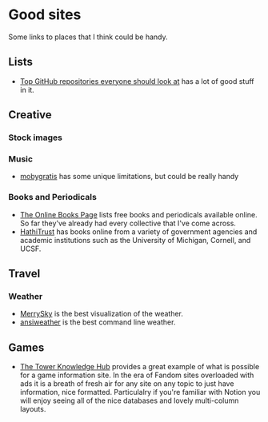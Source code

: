 # Good sites

Some links to places that I think could be handy.

## Lists

- [Top GitHub repositories everyone should look at](https://github.com/sachin-source/top-github-repositories-which-everyone-should-look) has a lot of good stuff in it.

## Creative

### Stock images

### Music

- [mobygratis](https://mobygratis.com/) has some unique limitations, but could be really handy

### Books and Periodicals

- [The Online Books Page](https://onlinebooks.library.upenn.edu/) lists free
  books and periodicals available online.  So far they've already had every
  collective that I've come across.
- [HathiTrust](https://www.hathitrust.org/) has books online from a variety of
  government agencies and academic institutions such as the University of
  Michigan, Cornell, and UCSF.

## Travel

### Weather

- [MerrySky](https://merrysky.net/) is the best visualization of the weather.
- [ansiweather](https://github.com/fcambus/ansiweather) is the best command line weather.

## Games

- [The Tower Knowledge Hub](https://the-tower.notion.site/) provides a great example
  of what is possible for a game information site.  In the era of Fandom sites
  overloaded with ads it is a breath of fresh air for any site on any topic to
  just have information, nice formatted.  Particulalry if you're familiar with
  Notion you will enjoy seeing all of the nice databases and lovely multi-column layouts.
